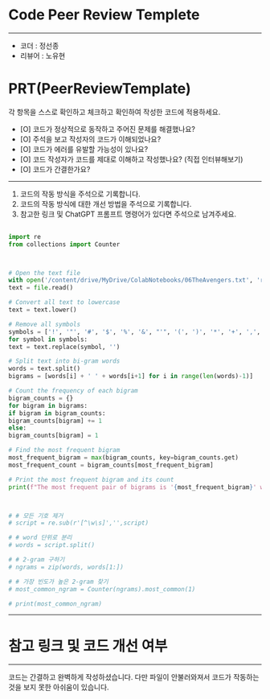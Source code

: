 # Code Peer Review Templete
---
- 코더 : 정선종
- 리뷰어 : 노유현


# PRT(PeerReviewTemplate)

각 항목을 스스로 확인하고 체크하고 확인하여 작성한 코드에 적용하세요.

- [O] 코드가 정상적으로 동작하고 주어진 문제를 해결했나요?
- [O] 주석을 보고 작성자의 코드가 이해되었나요?
- [O] 코드가 에러를 유발할 가능성이 있나요?
- [O] 코드 작성자가 코드를 제대로 이해하고 작성했나요? (직접 인터뷰해보기)
- [O] 코드가 간결한가요?

---

1. 코드의 작동 방식을 주석으로 기록합니다.
2. 코드의 작동 방식에 대한 개선 방법을 주석으로 기록합니다.
3. 참고한 링크 및 ChatGPT 프롬프트 명령어가 있다면 주석으로 남겨주세요.
   
```python
   
import re
from collections import Counter



# Open the text file
with open('/content/drive/MyDrive/ColabNotebooks/06TheAvengers.txt', 'r') as file:
text = file.read()

# Convert all text to lowercase
text = text.lower()

# Remove all symbols
symbols = ['!', '"', '#', '$', '%', '&', "'", '(', ')', '*', '+', ',', '-', '.', '/', ':', ';', '<', '=', '>', '?', '@', '[', '\\', ']', '^', '_', '`', '{', '|', '}', '~', '\n', '\t']
for symbol in symbols:
text = text.replace(symbol, '')

# Split text into bi-gram words
words = text.split()
bigrams = [words[i] + ' ' + words[i+1] for i in range(len(words)-1)]

# Count the frequency of each bigram
bigram_counts = {}
for bigram in bigrams:
if bigram in bigram_counts:
bigram_counts[bigram] += 1
else:
bigram_counts[bigram] = 1

# Find the most frequent bigram
most_frequent_bigram = max(bigram_counts, key=bigram_counts.get)
most_frequent_count = bigram_counts[most_frequent_bigram]

# Print the most frequent bigram and its count
print(f"The most frequent pair of bigrams is '{most_frequent_bigram}' with a count of {most_frequent_count}.")



# # 모든 기호 제거
# script = re.sub(r'[^\w\s]','',script)

# # word 단위로 분리
# words = script.split()

# # 2-gram 구하기
# ngrams = zip(words, words[1:])

# # 가장 빈도가 높은 2-gram 찾기
# most_common_ngram = Counter(ngrams).most_common(1)

# print(most_common_ngram)
```

---

# 참고 링크 및 코드 개선 여부
---
코드는 간결하고 완벽하게 작성하셨습니다. 다만 파일이 안불러와져서 코드가 작동하는 것을 보지 못한 아쉬움이 있습니다.
